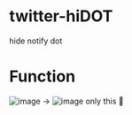 # twitter-hiDOT
hide notify dot

# Function
![image](https://user-images.githubusercontent.com/80561604/230383160-b93c364e-9add-4851-87a7-bd3082551848.png)
->
![image](https://user-images.githubusercontent.com/80561604/230383404-f76c59dd-3611-4605-97e8-87d5f8d90343.png)
 only this 🤣
